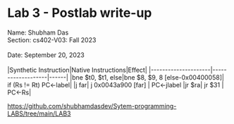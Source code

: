 # Lab 3 - Postlab write-up
Name: Shubham Das
<br>
Section: cs402-V03: Fall 2023	
<br>
Date: September 20, 2023
<br>
<br>
|Synthetic Instruction|Native Instructions|Effect|
|---------------------|-------------------|------|
|bne $t0, $t1, else|bne $8, $9, 8 [else-0x00400058]| if (Rs != Rt) PC←label|
|j far| j 0x0043a900 [far]  | PC←jlabel
|jr $ra| jr $31  | PC←Rs|

https://github.com/shubhamdasdev/Sytem-programming-LABS/tree/main/LAB3
